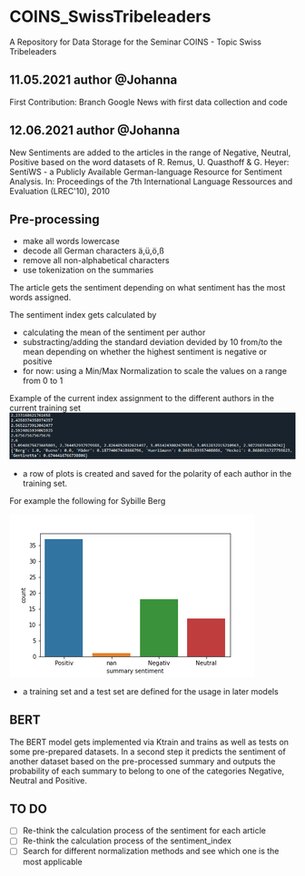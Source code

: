 # COINS_SwissTribeleaders
A Repository for Data Storage for the Seminar COINS - Topic Swiss Tribeleaders 

## 11.05.2021 author @Johanna 
First Contribution: Branch Google News with first data collection and code

## 12.06.2021 author @Johanna
New Sentiments are added to the articles in the range of Negative, Neutral, Positive based on 
the word datasets of R. Remus, U. Quasthoff & G. Heyer: SentiWS - a Publicly Available German-language Resource for Sentiment Analysis. 
In: Proceedings of the 7th International Language Ressources and Evaluation (LREC'10), 2010

## Pre-processing
- make all words lowercase
- decode all German characters ä,ü,ö,ß
- remove all non-alphabetical characters 
- use tokenization on the summaries 

The article gets the sentiment depending on what sentiment has the most words assigned.

The sentiment index gets calculated by 
- calculating the mean of the sentiment per author
- substracting/adding the standard deviation devided by 10 from/to the mean depending on whether the highest sentiment is negative or positive
- for now: using a Min/Max Normalization to scale the values on a range from 0 to 1 

Example of the current index assignment to the different authors in the current training set 
![PLot](Screenshot_result_sentiment_index.PNG)

- a row of plots is created and saved for the polarity of each author in the training set.

For example the following for Sybille Berg 

![PLot](polarity_Berg.png)

- a training set and a test set are defined for the usage in later models 

## BERT
The BERT model gets implemented via Ktrain and trains as well as tests on some pre-prepared datasets.
In a second step it predicts the sentiment of another dataset based on the pre-processed summary and 
outputs the probability of each summary to belong to one of the categories Negative, Neutral and Positive. 

## TO DO
- [ ] Re-think the calculation process of the sentiment for each article
- [ ] Re-think the calculation process of the sentiment_index
- [ ] Search for different normalization methods and see which one is the most applicable 
